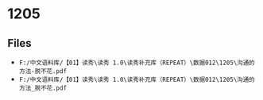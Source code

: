# 1205

## Files

- `F:/中文语料库/【01】读秀\读秀 1.0\读秀补充库（REPEAT）\数据012\1205\沟通的方法-脱不花.pdf`
- `F:/中文语料库/【01】读秀\读秀 1.0\读秀补充库（REPEAT）\数据012\1205\沟通的方法_脱不花.pdf`

